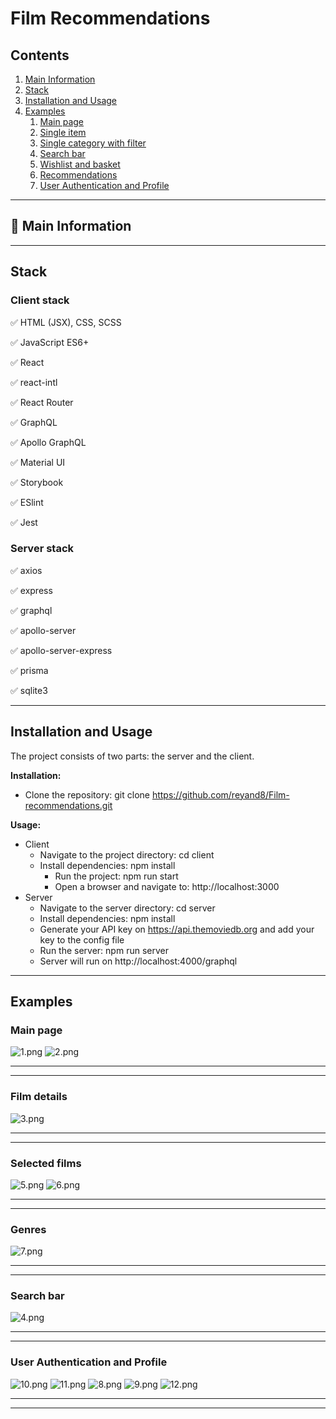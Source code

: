 # Film Recommendations


## Contents
1. [Main Information](#📜-Main-Information)
2. [Stack](#Stack)
3. [Installation and Usage](#Installation-and-Usage)
4. [Examples](#Examples)
    1. [Main page](#Main-page)
    2. [Single item](#Film-details)
    3. [Single category with filter](#Single-category-with-filter)
    4. [Search bar](#Search-bar)
    5. [Wishlist and basket](#Wishlist-and-basket)
    6. [Recommendations](#Recommendations)
    7. [User Authentication and Profile](#User-Authentication-and-Profile)


____

## 📜 Main Information
____

## Stack

### Client stack

✅ HTML (JSX), CSS, SCSS

✅ JavaScript ES6+

✅ React

✅ react-intl

✅ React Router

✅ GraphQL

✅ Apollo GraphQL

✅ Material UI

✅ Storybook

✅ ESlint

✅ Jest


### Server stack

✅ axios

✅ express

✅ graphql

✅ apollo-server

✅ apollo-server-express

✅ prisma

✅ sqlite3

____

## Installation and Usage

The project consists of two parts: the server and the client.

**Installation:**

* Clone the repository: git clone https://github.com/reyand8/Film-recommendations.git

**Usage:**

* Client
    - Navigate to the project directory: cd client
    - Install dependencies: npm install
        - Run the project: npm run start
        - Open a browser and navigate to: http://localhost:3000
* Server
  - Navigate to the server directory: cd server
  - Install dependencies: npm install
  - Generate your API key on https://api.themoviedb.org 
  and add your key to the config file
  - Run the server: npm run server  
  - Server will run on http://localhost:4000/graphql
  
____

## Examples


### Main page

![1.png](readmeScr/1.png)
![2.png](readmeScr/2.png)

____
____

### Film details

![3.png](readmeScr/3.png)

____
____

### Selected films

![5.png](readmeScr/5.png)
![6.png](readmeScr/6.png)

____
____

### Genres

![7.png](readmeScr/7.png)

____
____

### Search bar

![4.png](readmeScr/4.png)

____
____

### User Authentication and Profile

![10.png](readmeScr/10.png)
![11.png](readmeScr/11.png)
![8.png](readmeScr/8.png)
![9.png](readmeScr/9.png)
![12.png](readmeScr/12.png)

____
____